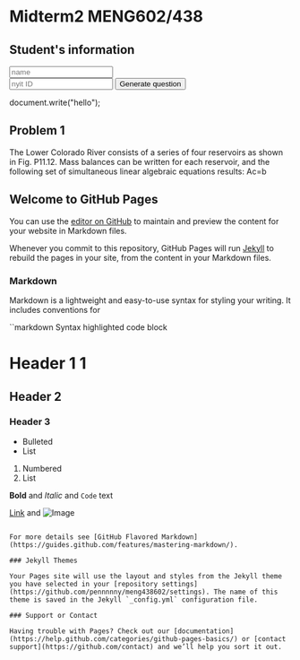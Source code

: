 

# Midterm2 MENG602/438


## Student's information

<div id="text"></div>
<script>
document.getElementById("text").innerHTML = "Text added by JavaScript code";
</script>
<script>
    function getmatrix()
    {
      var m1 = id*2;
      document.write("name");
    {
</script>


    
<body>
<input name="name" placeholder="name">
<br>
<input NYITid="id" placeholder="nyit ID">
<button onclick = "getmatrix()" id = "btn1">Generate question</button>
</body>

document.write("hello");

## Problem 1 

The Lower Colorado River consists of a series of four reservoirs as shown in Fig. P11.12. Mass balances can be written for each reservoir, and the following set of simultaneous linear algebraic equations results: Ac=b


## Welcome to GitHub Pages

You can use the [editor on GitHub](https://github.com/pennnnny/meng438602/edit/master/index.md) to maintain and preview the content for your website in Markdown files.

Whenever you commit to this repository, GitHub Pages will run [Jekyll](https://jekyllrb.com/) to rebuild the pages in your site, from the content in your Markdown files.

### Markdown

Markdown is a lightweight and easy-to-use syntax for styling your writing. It includes conventions for

``markdown
Syntax highlighted code block

# Header 1 1
## Header 2
### Header 3

- Bulleted
- List

1. Numbered
2. List

**Bold** and _Italic_ and `Code` text

[Link](url) and ![Image](src)
```

For more details see [GitHub Flavored Markdown](https://guides.github.com/features/mastering-markdown/).

### Jekyll Themes

Your Pages site will use the layout and styles from the Jekyll theme you have selected in your [repository settings](https://github.com/pennnnny/meng438602/settings). The name of this theme is saved in the Jekyll `_config.yml` configuration file.

### Support or Contact

Having trouble with Pages? Check out our [documentation](https://help.github.com/categories/github-pages-basics/) or [contact support](https://github.com/contact) and we’ll help you sort it out.

